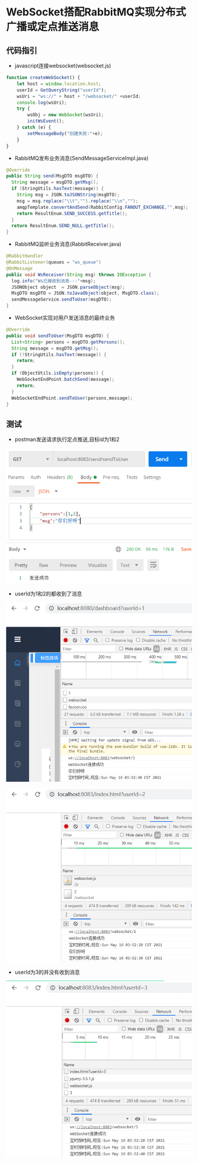 # WebSocket搭配RabbitMQ实现分布式广播或定点推送消息

## 代码指引

- javascript连接websocket(websocket.js)

``` javascript
function createWebSocket() {
    let host = window.location.host;
    userId = GetQueryString("userId");
    wsUri = "ws://" + host + "/websocket/" +userId;
    console.log(wsUri);
    try {
        wsObj = new WebSocket(wsUri);
        initWsEvent();
    } catch (e) {
        setMessageBody("创建失败:"+e);
    }
}
```

- RabbitMQ发布业务消息(SendMessageServiceImpl.java)

``` java
@Override
public String send(MsgDTO msgDTO) {
  String message = msgDTO.getMsg();
  if (StringUtils.hasText(message)) {
    String msg = JSON.toJSONString(msgDTO);
    msg = msg.replace("\\t","").replace("\\n","");
    amqpTemplate.convertAndSend(RabbitConfig.FANOUT_EXCHANGE,"",msg);
    return ResultEnum.SEND_SUCCESS.getTitle();
  }
  return ResultEnum.SEND_NULL.getTitle();
}
```

- RabbitMQ监听业务消息(RabbitReceiver.java)

``` java
@RabbitHandler
@RabbitListener(queues = "ws_queue")
@OnMessage
public void WsReceiver(String msg) throws IOException {
  log.info("Ws已接收到消息---"+msg);
  JSONObject object  = JSON.parseObject(msg);
  MsgDTO msgDTO = JSON.toJavaObject(object, MsgDTO.class);
  sendMessageService.sendToUser(msgDTO);
}
```

- WebSocket实现对用户发送消息的最终业务

``` java
@Override
public void sendToUser(MsgDTO msgDTO) {
  List<String> persons = msgDTO.getPersons();
  String message = msgDTO.getMsg();
  if (!StringUtils.hasText(message)) {
    return;
  }
  if (ObjectUtils.isEmpty(persons)) {
    WebSocketEndPoint.batchSend(message);
    return;
  }
  WebSocketEndPoint.sendToUser(persons,message);
}
```

## 测试

- postman发送请求执行定点推送,目标id为1和2

![Screenshot](docs/postman.png)

- userId为1和2的都收到了消息

![Screenshot](docs/userId1.png)

![Screenshot](docs/userId2.png)

- userId为3的并没有收到消息

![Screenshot](docs/userId3.png)
